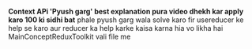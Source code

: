 **Context APi 'Pyush garg' best explanation pura video dhekh kar apply karo 100 ki sidhi bat**
phale pyush garg wala solve karo fir usereducer ke help se karo 
aur reducer ka help karke kaisa karna hia vo likha hai MainConceptReduxToolkit vali file me 
